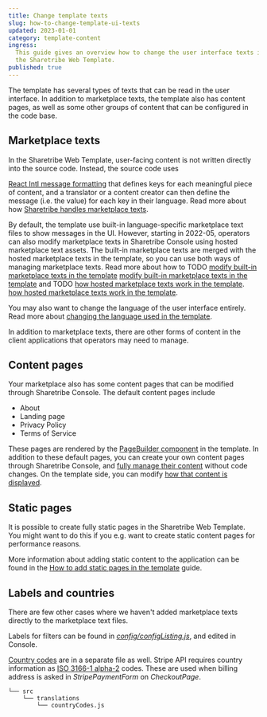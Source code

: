 ```yaml
---
title: Change template texts
slug: how-to-change-template-ui-texts
updated: 2023-01-01
category: template-content
ingress:
  This guide gives an overview how to change the user interface texts in
  the Sharetribe Web Template.
published: true
---
```


The template has several types of texts that can be read in the user
interface. In addition to marketplace texts, the template also has
content pages, as well as some other groups of content that can be
configured in the code base.

## Marketplace texts

In the Sharetribe Web Template, user-facing content is not written
directly into the source code. Instead, the source code uses

[React Intl message formatting](https://formatjs.io/docs/intl#formatmessage)
that defines keys for each meaningful piece of content, and a translator
or a content creator can then define the message (i.e. the value) for
each key in their language. Read more about how
[Sharetribe handles marketplace texts](/concepts/marketplace-texts/).

By default, the template use built-in language-specific marketplace text
files to show messages in the UI. However, starting in 2022-05,
operators can also modify marketplace texts in Sharetribe Console using
hosted marketplace text assets. The built-in marketplace texts are
merged with the hosted marketplace texts in the template, so you can use
both ways of managing marketplace texts. Read more about how to TODO
[modify built-in marketplace texts in the template](/template/how-to-change-ftw-bundled-microcopy/)
[modify built-in marketplace texts in the template](/ftw/how-to-change-ftw-bundled-marketplace-texts/)
and TODO
[how hosted marketplace texts work in the template](/template/hosted-microcopy/).
[how hosted marketplace texts work in the template](/ftw/hosted-marketplace-texts/).

You may also want to change the language of the user interface entirely.
Read more about
[changing the language used in the template](/template/how-to-change-template-language/).

In addition to marketplace texts, there are other forms of content in
the client applications that operators may need to manage.

## Content pages

Your marketplace also has some content pages that can be modified
through Sharetribe Console. The default content pages include

- About
- Landing page
- Privacy Policy
- Terms of Service

These pages are rendered by the
[PageBuilder component](/template/page-builder/) in the template. In
addition to these default pages, you can create your own content pages
through Sharetribe Console, and
[fully manage their content](/concepts/content-management/) without code
changes. On the template side, you can modify
[how that content is displayed](/how-to/options-prop/).

## Static pages

It is possible to create fully static pages in the Sharetribe Web
Template. You might want to do this if you e.g. want to create static
content pages for performance reasons.

More information about adding static content to the application can be
found in the
[How to add static pages in the template](/template/how-to-add-static-pages/)
guide.

## Labels and countries

There are few other cases where we haven't added marketplace texts
directly to the marketplace text files.

Labels for filters can be found in
[_config/configListing.js_](https://github.com/sharetribe/web-template/blob/main/src/config/configListing.js),
and edited in Console.

[Country codes](https://github.com/sharetribe/web-template/blob/master/src/translations/countryCodes.js)
are in a separate file as well. Stripe API requires country information
as
[ISO 3166-1 alpha-2](https://en.wikipedia.org/wiki/ISO_3166-1_alpha-2)
codes. These are used when billing address is asked in
_StripePaymentForm_ on _CheckoutPage_.

```shell
└── src
    └── translations
        └── countryCodes.js
```

